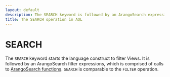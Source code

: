 ```yaml
---
layout: default
description: The SEARCH keyword is followed by an ArangoSearch expression
title: The SEARCH operation in AQL
---
```

SEARCH
======

The `SEARCH` keyword starts the language construct to filter Views.
It is followed by an ArangoSearch filter expressions, which is comprised of
calls to [ArangoSearch functions](functions-arangosearch.html).
`SEARCH` is comparable to the `FILTER` operation.
